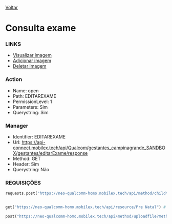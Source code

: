 [Voltar](./consultarexame.md)
# Consulta exame
### LINKS
- [Visualizar imagem](./visualizarimagem.md)
- [Adicionar imagem](./adicionarimagem.md)
- [Deletar imagem](./deletarimagem.md)

### Action
- Name: open
- Path: EDITAREXAME
- PermissionLevel: 1
- Parameters: Sim
- Querystring: Sim

### Manager
- Identifier: EDITAREXAME
- Url: https://api-connect.mobilex.tech/api/Qualcom/gestantes_campinagrande_SANDBOX/gestantes/editarExame/response
- Method: GET
- Header: Sim
- Querystring: Não

### REQUISIÇÕES
~~~ python
requests.post("https://neo-qualcomm-homo.mobilex.tech/api/method/childtableapi", json=body, headers=headers)


get("https://neo-qualcomm-homo.mobilex.tech/api/resource/Pre Natal") # filters de email

post("https://neo-qualcomm-homo.mobilex.tech/api/method/uploadfile?method=application/json", payload, token)
~~~
